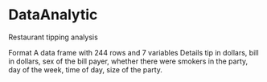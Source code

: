 # DataAnalytic
Restaurant tipping analysis

Format
A data frame with 244 rows and 7 variables
Details
tip in dollars, 
bill in dollars, 
sex of the bill payer, 
whether there were smokers in the party, 
day of the week, 
time of day, 
size of the party. 
